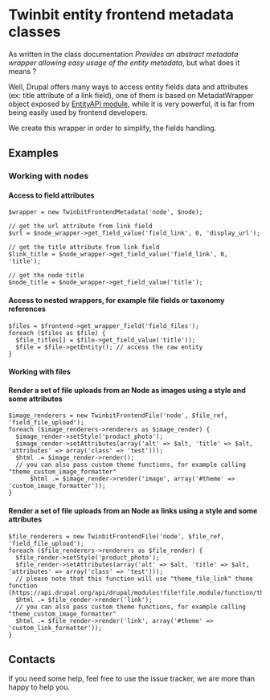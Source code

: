 # Twinbit entity frontend metadata classes

As written in the class documentation *Provides an abstract metadata wrapper allowing easy usage of the entity metadata*, but what does it means ?

Well, Drupal offers many ways to access entity fields data and attributes (ex: title attribute of a link field), one of them is based on MetadatWrapper object exposed by [EntityAPI module](https://drupal.org/project/entity), while it is very powerful, it is far from being easily used by frontend developers.

We create this wrapper in order to simplify, the fields handling.

## Examples


### Working with nodes

#### Access to field attributes

```
$wrapper = new TwinbitFrontendMetadata('node', $node);

// get the url attribute from link field
$url = $node_wrapper->get_field_value('field_link', 0, 'display_url'); 

// get the title attribute from link field
$link_title = $node_wrapper->get_field_value('field_link', 0, 'title');

// get the node title
$node_title = $node_wrapper->get_field_value('title');
```

#### Access to nested wrappers, for example file fields or taxonomy references

```
$files = $frontend->get_wrapper_field('field_files');
foreach ($files as $file) {
  $file_titles[] = $file->get_field_value('title'));
  $file = $file->getEntity(); // access the raw entity
}
```
#### Working with files

#### Render a set of file uploads from an Node as images using a style and some attributes

```  	
$image_renderers = new TwinbitFrontendFile('node', $file_ref, 'field_file_upload');
foreach ($image_renderers->renderers as $image_render) {
  $image_render->setStyle('product_photo');
  $image_render->setAttributes(array('alt' => $alt, 'title' => $alt, 'attributes' => array('class' => 'test')));
  $html .= $image_render->render();
  // you can also pass custom theme functions, for example calling "theme_custom_image_formatter"
	  $html .= $image_render->render('image', array('#theme' => 'custom_image_formatter')); 
}
```


#### Render a set of file uploads from an Node as links using a style and some attributes

```	
$file_renderers = new TwinbitFrontendFile('node', $file_ref, 'field_file_upload');
foreach ($file_renderers->renderers as $file_render) {
  $file_render->setStyle('product_photo');
  $file_render->setAttributes(array('alt' => $alt, 'title' => $alt, 'attributes' => array('class' => 'test')));
  // please note that this function will use "theme_file_link" theme function (https://api.drupal.org/api/drupal/modules!file!file.module/function/theme_file_link/7)
  $html .= $file_render->render('link'); 
  // you can also pass custom theme functions, for example calling "theme_custom_image_formatter"
  $html .= $file_render->render('link', array('#theme' => 'custom_link_formatter')); 	
}
```

## Contacts

If you need some help, feel free to use the issue tracker, we are more than happy to help you.